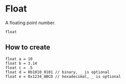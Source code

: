 
# Float

A floating point number.

```
float
```

## How to create

``` fcs
float a = 10
float b = 3.14
float c = .5
float d = 0b1010_0101 // binary, _ is optional
float e = 0x1234_ABCD // hexadecimal, _ is optional
```


